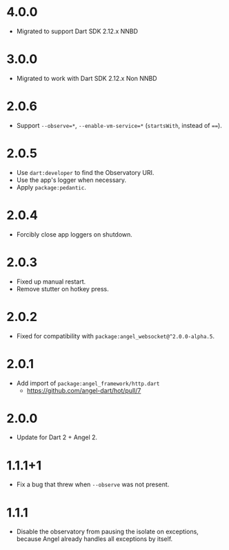 # 4.0.0
* Migrated to support Dart SDK 2.12.x NNBD

# 3.0.0
* Migrated to work with Dart SDK 2.12.x Non NNBD

# 2.0.6
* Support `--observe=*`, `--enable-vm-service=*` (`startsWith`, instead of `==`).

# 2.0.5
* Use `dart:developer` to find the Observatory URI.
* Use the app's logger when necessary.
* Apply `package:pedantic`.

# 2.0.4
* Forcibly close app loggers on shutdown.

# 2.0.3
* Fixed up manual restart.
* Remove stutter on hotkey press.

# 2.0.2
* Fixed for compatibility with `package:angel_websocket@^2.0.0-alpha.5`.

# 2.0.1
* Add import of `package:angel_framework/http.dart`
  * https://github.com/angel-dart/hot/pull/7

# 2.0.0
* Update for Dart 2 + Angel 2.

# 1.1.1+1
* Fix a bug that threw when `--observe` was not present.

# 1.1.1
* Disable the observatory from pausing the isolate
on exceptions, because Angel already handles
all exceptions by itself.

